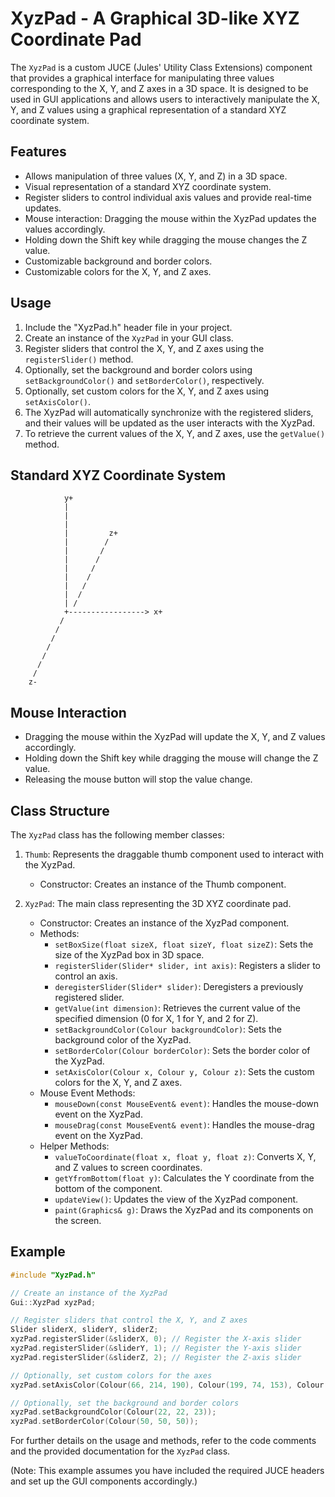 # XyzPad - A Graphical 3D-like XYZ Coordinate Pad

The `XyzPad` is a custom JUCE (Jules' Utility Class Extensions) component that provides a graphical interface for manipulating three values corresponding to the X, Y, and Z axes in a 3D space. It is designed to be used in GUI applications and allows users to interactively manipulate the X, Y, and Z values using a graphical representation of a standard XYZ coordinate system.

## Features

- Allows manipulation of three values (X, Y, and Z) in a 3D space.
- Visual representation of a standard XYZ coordinate system.
- Register sliders to control individual axis values and provide real-time updates.
- Mouse interaction: Dragging the mouse within the XyzPad updates the values accordingly.
- Holding down the Shift key while dragging the mouse changes the Z value.
- Customizable background and border colors.
- Customizable colors for the X, Y, and Z axes.

## Usage

1. Include the "XyzPad.h" header file in your project.
2. Create an instance of the `XyzPad` in your GUI class.
3. Register sliders that control the X, Y, and Z axes using the `registerSlider()` method.
4. Optionally, set the background and border colors using `setBackgroundColor()` and `setBorderColor()`, respectively.
5. Optionally, set custom colors for the X, Y, and Z axes using `setAxisColor()`.
6. The XyzPad will automatically synchronize with the registered sliders, and their values will be updated as the user interacts with the XyzPad.
7. To retrieve the current values of the X, Y, and Z axes, use the `getValue()` method.

## Standard XYZ Coordinate System

```
            y+
            |
            |
            |
            |         z+
            |        /
            |       /
            |      /
            |     /
            |    /
            |   /
            |  /
            | /
            +-----------------> x+
           /
          /
         /
        /
       /
      /
     /
    z-
```

## Mouse Interaction

- Dragging the mouse within the XyzPad will update the X, Y, and Z values accordingly.
- Holding down the Shift key while dragging the mouse will change the Z value.
- Releasing the mouse button will stop the value change.

## Class Structure

The `XyzPad` class has the following member classes:

1. `Thumb`: Represents the draggable thumb component used to interact with the XyzPad.
   - Constructor: Creates an instance of the Thumb component.

2. `XyzPad`: The main class representing the 3D XYZ coordinate pad.
   - Constructor: Creates an instance of the XyzPad component.
   - Methods:
     - `setBoxSize(float sizeX, float sizeY, float sizeZ)`: Sets the size of the XyzPad box in 3D space.
     - `registerSlider(Slider* slider, int axis)`: Registers a slider to control an axis.
     - `deregisterSlider(Slider* slider)`: Deregisters a previously registered slider.
     - `getValue(int dimension)`: Retrieves the current value of the specified dimension (0 for X, 1 for Y, and 2 for Z).
     - `setBackgroundColor(Colour backgroundColor)`: Sets the background color of the XyzPad.
     - `setBorderColor(Colour borderColor)`: Sets the border color of the XyzPad.
     - `setAxisColor(Colour x, Colour y, Colour z)`: Sets the custom colors for the X, Y, and Z axes.
   - Mouse Event Methods:
     - `mouseDown(const MouseEvent& event)`: Handles the mouse-down event on the XyzPad.
     - `mouseDrag(const MouseEvent& event)`: Handles the mouse-drag event on the XyzPad.
   - Helper Methods:
     - `valueToCoordinate(float x, float y, float z)`: Converts X, Y, and Z values to screen coordinates.
     - `getYfromBottom(float y)`: Calculates the Y coordinate from the bottom of the component.
     - `updateView()`: Updates the view of the XyzPad component.
     - `paint(Graphics& g)`: Draws the XyzPad and its components on the screen.

## Example

```cpp
#include "XyzPad.h"

// Create an instance of the XyzPad
Gui::XyzPad xyzPad;

// Register sliders that control the X, Y, and Z axes
Slider sliderX, sliderY, sliderZ;
xyzPad.registerSlider(&sliderX, 0); // Register the X-axis slider
xyzPad.registerSlider(&sliderY, 1); // Register the Y-axis slider
xyzPad.registerSlider(&sliderZ, 2); // Register the Z-axis slider

// Optionally, set custom colors for the axes
xyzPad.setAxisColor(Colour(66, 214, 190), Colour(199, 74, 153), Colour(199, 112, 74));

// Optionally, set the background and border colors
xyzPad.setBackgroundColor(Colour(22, 22, 23));
xyzPad.setBorderColor(Colour(50, 50, 50));
```

For further details on the usage and methods, refer to the code comments and the provided documentation for the `XyzPad` class.

(Note: This example assumes you have included the required JUCE headers and set up the GUI components accordingly.)
